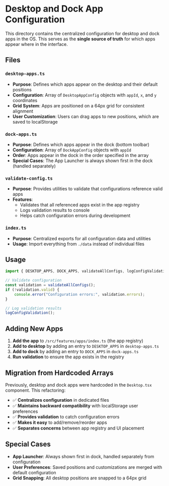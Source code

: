 # Desktop and Dock App Configuration

This directory contains the centralized configuration for desktop and dock apps in the OS. This serves as the **single source of truth** for which apps appear where in the interface.

## Files

### `desktop-apps.ts`

- **Purpose**: Defines which apps appear on the desktop and their default positions
- **Configuration**: Array of `DesktopAppConfig` objects with `appId`, `x`, and `y` coordinates
- **Grid System**: Apps are positioned on a 64px grid for consistent alignment
- **User Customization**: Users can drag apps to new positions, which are saved to localStorage

### `dock-apps.ts`

- **Purpose**: Defines which apps appear in the dock (bottom toolbar)
- **Configuration**: Array of `DockAppConfig` objects with `appId`
- **Order**: Apps appear in the dock in the order specified in the array
- **Special Cases**: The App Launcher is always shown first in the dock (handled separately)

### `validate-config.ts`

- **Purpose**: Provides utilities to validate that configurations reference valid apps
- **Features**:
  - Validates that all referenced apps exist in the app registry
  - Logs validation results to console
  - Helps catch configuration errors during development

### `index.ts`

- **Purpose**: Centralized exports for all configuration data and utilities
- **Usage**: Import everything from `./data` instead of individual files

## Usage

```typescript
import { DESKTOP_APPS, DOCK_APPS, validateAllConfigs, logConfigValidation } from "./data";

// Validate configuration
const validation = validateAllConfigs();
if (!validation.valid) {
	console.error("Configuration errors:", validation.errors);
}

// Log validation results
logConfigValidation();
```

## Adding New Apps

1. **Add the app** to `/src/features/apps/index.ts` (the app registry)
2. **Add to desktop** by adding an entry to `DESKTOP_APPS` in `desktop-apps.ts`
3. **Add to dock** by adding an entry to `DOCK_APPS` in `dock-apps.ts`
4. **Run validation** to ensure the app exists in the registry

## Migration from Hardcoded Arrays

Previously, desktop and dock apps were hardcoded in the `Desktop.tsx` component. This refactoring:

- ✅ **Centralizes configuration** in dedicated files
- ✅ **Maintains backward compatibility** with localStorage user preferences
- ✅ **Provides validation** to catch configuration errors
- ✅ **Makes it easy** to add/remove/reorder apps
- ✅ **Separates concerns** between app registry and UI placement

## Special Cases

- **App Launcher**: Always shown first in dock, handled separately from configuration
- **User Preferences**: Saved positions and customizations are merged with default configuration
- **Grid Snapping**: All desktop positions are snapped to a 64px grid
